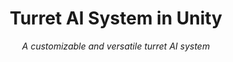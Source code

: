 <h1 align="center">Turret AI System in Unity</h1>
<p align="center"><i>A customizable and versatile turret AI system</i></p>
<div align="center">
